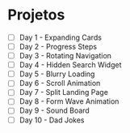 # Projetos

- [ ] Day 1 - Expanding Cards
- [ ] Day 2 - Progress Steps
- [ ] Day 3 - Rotating Navigation
- [ ] Day 4 - Hidden Search Widget
- [ ] Day 5 - Blurry Loading
- [ ] Day 6 - Scroll Animation
- [ ] Day 7 - Split Landing Page
- [ ] Day 8 - Form Wave Animation
- [ ] Day 9 - Sound Board
- [ ] Day 10 - Dad Jokes